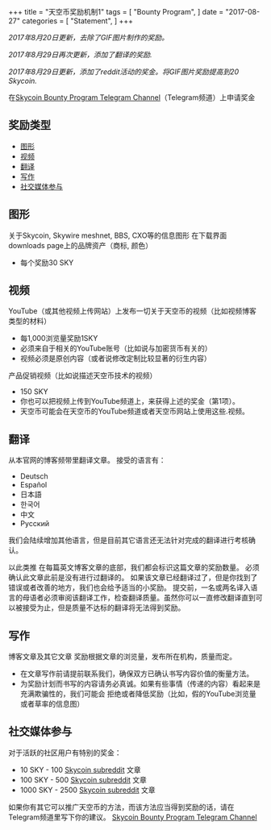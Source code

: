+++
title = "天空币奖励机制1"
tags = [
    "Bounty Program",
]
date = "2017-08-27"
categories = [
    "Statement",
]
+++

*2017年8月20日更新，去除了GIF图片制作的奖励。*

*2017年8月29日再次更新，添加了翻译的奖励.*

*2017年8月29日更新，添加了reddit活动的奖金。将GIF图片奖励提高到20 Skycoin.*


在[Skycoin Bounty Program Telegram Channel](https://t.me/skycoinbounty)（Telegram频道）上申请奖金


## 奖励类型

<!-- MarkdownTOC autolink="true" bracket="round" -->

- [图形](#%E5%9B%BE%E5%BD%A2)
- [视频](#%E8%A7%86%E9%A2%91)
- [翻译](#%E7%BF%BB%E8%AF%91)
- [写作](#%E5%86%99%E4%BD%9C)
- [社交媒体参与](#%E7%A4%BE%E4%BA%A4%E5%AA%92%E4%BD%93%E5%8F%82%E4%B8%8E)

<!-- /MarkdownTOC -->

## 图形

关于Skycoin, Skywire meshnet, BBS, CXO等的信息图形
在下载界面downloads page上的品牌资产（商标, 颜色）

* 每个奖励30 SKY

## 视频

YouTube（或其他视频上传网站）上发布一切关于天空币的视频（比如视频博客类型的材料）

* 每1,000浏览量奖励1SKY
* 必须来自于相关的YouTube账号（比如说与加密货币有关的）
* 视频必须是原创内容（或者说修改定制比较显著的衍生内容）

产品促销视频（比如说描述天空币技术的视频）

* 150 SKY
* 你也可以把视频上传到YouTube频道上，来获得上述的奖金（第1项）。
* 天空币可能会在天空币的YouTube频道或者天空币网站上使用这些.视频。

## 翻译

从本官网的博客频带里翻译文章。
接受的语言有：

* Deutsch
* Español
* 日本語
* 한국어
* 中文
* Рyсский

我们会陆续增加其他语言，但是目前其它语言还无法针对完成的翻译进行考核确认。

以此类推
在每篇英文博客文章的底部，我们都会标识这篇文章的奖励数量。
必须确认此文章此前是没有进行过翻译的。
如果该文章已经翻译过了，但是你找到了错误或者改善的地方，我们也会给予适当的小奖励。
提交前，一名或两名译入语言的母语者必须审阅该翻译工作，检查翻译质量。虽然你可以一直修改翻译直到可以被接受为止，但是质量不达标的翻译将无法得到奖励。

## 写作

博客文章及其它文章
奖励根据文章的浏览量，发布所在机构，质量而定。

* 在文章写作前请提前联系我们，确保双方已确认书写内容价值的衡量方法。
* 为奖励计划而书写的内容请务必真诚。如果有些事情（传递的内容）看起来是充满欺骗性的，我们可能会
拒绝或者降低奖励（比如，假的YouTube浏览量或者草率的信息图）

## 社交媒体参与

对于活跃的社区用户有特别的奖金：

* 10 SKY - 100 [Skycoin subreddit](https://reddit.com/r/skycoinproject) 文章
* 100 SKY - 500 [Skycoin subreddit](https://reddit.com/r/skycoinproject) 文章
* 1000 SKY - 2500 [Skycoin subreddit](https://reddit.com/r/skycoinproject) 文章

如果你有其它可以推广天空币的方法，而该方法应当得到奖励的话，请在Telegram频道里写下你的建议。
[Skycoin Bounty Program Telegram Channel](https://t.me/skycoinbounty)
